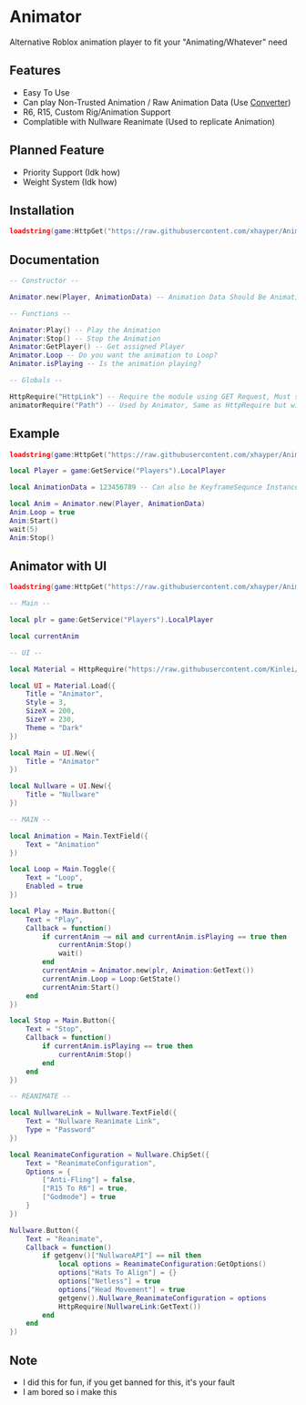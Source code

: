 # Animator

Alternative Roblox animation player to fit your "Animating/Whatever" need

## Features

* Easy To Use
* Can play Non-Trusted Animation / Raw Animation Data (Use [Converter](https://github.com/xhayper/Animator/tree/main/Converter))
* R6, R15, Custom Rig/Animation Support
* Complatible with Nullware Reanimate (Used to replicate Animation)

## Planned Feature

* Priority Support (Idk how)
* Weight System (Idk how)

## Installation

```lua
loadstring(game:HttpGet("https://raw.githubusercontent.com/xhayper/Animator/main/Source/Main.lua"))()
```

## Documentation

```lua
-- Constructor --

Animator.new(Player, AnimationData) -- Animation Data Should Be AnimationID as String/Number or KeyfraneSequnce or Raw Animation Data

-- Functions --

Animator:Play() -- Play the Animation
Animator:Stop() -- Stop the Animation
Animator:GetPlayer() -- Get assigned Player
Animator.Loop -- Do you want the animation to Loop?
Animator.isPlaying -- Is the animation playing?

-- Globals --

HttpRequire("HttpLink") -- Require the module using GET Request, Must start with 'http://' or 'https://'
animatorRequire("Path") -- Used by Animator, Same as HttpRequire but with this repo link as the prefix
```

## Example

```lua
loadstring(game:HttpGet("https://raw.githubusercontent.com/xhayper/Animator/main/Source/Main.lua"))()

local Player = game:GetService("Players").LocalPlayer

local AnimationData = 123456789 -- Can also be KeyframeSequnce Instance, Table of data or ID as string

local Anim = Animator.new(Player, AnimationData)
Anim.Loop = true
Anim:Start()
wait(5)
Anim:Stop()
```

## Animator with UI

```lua
loadstring(game:HttpGet("https://raw.githubusercontent.com/xhayper/Animator/main/Source/Main.lua"))()

-- Main --

local plr = game:GetService("Players").LocalPlayer

local currentAnim

-- UI --

local Material = HttpRequire("https://raw.githubusercontent.com/Kinlei/MaterialLua/master/Module.lua")

local UI = Material.Load({
	Title = "Animator",
	Style = 3,
	SizeX = 200,
	SizeY = 230,
	Theme = "Dark"
})

local Main = UI.New({
	Title = "Animator"
})

local Nullware = UI.New({
	Title = "Nullware"
})

-- MAIN --

local Animation = Main.TextField({
	Text = "Animation"
})

local Loop = Main.Toggle({
	Text = "Loop",
	Enabled = true
})

local Play = Main.Button({
	Text = "Play",
	Callback = function()
		if currentAnim ~= nil and currentAnim.isPlaying == true then
			currentAnim:Stop()
			wait()
		end
		currentAnim = Animator.new(plr, Animation:GetText())
		currentAnim.Loop = Loop:GetState()
		currentAnim:Start()
	end
})

local Stop = Main.Button({
	Text = "Stop",
	Callback = function()
		if currentAnim.isPlaying == true then
			currentAnim:Stop()
		end
	end
})

-- REANIMATE --

local NullwareLink = Nullware.TextField({
	Text = "Nullware Reanimate Link",
	Type = "Password"
})

local ReanimateConfiguration = Nullware.ChipSet({
	Text = "ReanimateConfiguration",
	Options = {
		["Anti-Fling"] = false,
		["R15 To R6"] = true,
		["Godmode"] = true
	}
})

Nullware.Button({
	Text = "Reanimate",
	Callback = function()
		if getgenv()["NullwareAPI"] == nil then
			local options = ReanimateConfiguration:GetOptions()
			options["Hats To Align"] = {}
			options["Netless"] = true
			options["Head Movement"] = true
			getgenv().Nullware_ReanimateConfiguration = options
			HttpRequire(NullwareLink:GetText())
		end
	end
})
```

## Note
* I did this for fun, if you get banned for this, it's your fault
* I am bored so i make this
